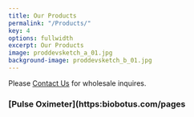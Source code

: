 ```yaml
---
title: Our Products
permalink: "/Products/"
key: 4
options: fullwidth
excerpt: Our Products
image: proddevsketch_a_01.jpg
background-image: proddevsketch_b_01.jpg
---
```


Please [Contact Us](https://www.biobotus.com/contactus) for wholesale inquires.

### [Pulse Oximeter](https:biobotus.com/pages
